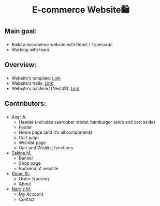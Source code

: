 <h1 align="center"> E-commerce Website🛍️ </h1>

###

<h2 align="left"> Main goal: </h2>

###

<ul>
  <li> Build a eccomerce website with React / Typescript </li>
  <li> Working with team </li>
</ul>

<h2 align="left"> Overview: </h2>

###

<ul>
  <li> Website's template: <a href="https://casona.familab.net/?header_style=header_1"> Link </a>  </li>
  <li> Website's trello: <a href="https://trello.com/b/E0MrwsyL/casona"> Link </a> </li>
  <li> Website's backend (NestJS): <a href="https://github.com/Sakhinamammadzade/nestJs"> Link </a> </li>
</ul>

<h2 align="left"> Contributors: </h2>

###

<ul>
 <li>
    <a href="https://github.com/Anrsgrl"> Anar A. </a>
   <ul>
     <li> Header (includes searchbar modal, hamburger aside and cart aside) </li>
     <li> Footer </li>
     <li> Home page (and it's all components) </li>
     <li> Cart page </li>
     <li> Wishlist page </li>
     <li> Cart and Wishlist functions</li>
   </ul>
  </li>
  <li>
    <a href="https://github.com/Sakhinamammadzade"> Sakina M. </a>
    <ul>
     <li> Banner </li>
     <li> Shop page </li>
     <li> Backend of website </li>
   </ul>
  </li>
  <li>
    <a href="https://github.com/gunellst"> Gunel St. </a>
    <ul>
     <li> Order Tracking </li>
     <li> About </li>
   </ul>
  </li>
  <li>
    <a href="https://github.com/mnargiz"> Nargiz M. </a>
    <ul>
     <li> My Account </li>
     <li> Contact </li>
   </ul>
  </li>
</ul>
